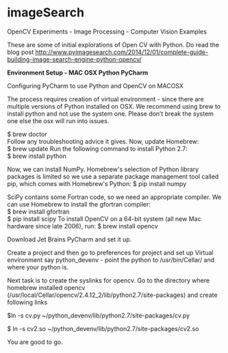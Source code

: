 # imageSearch
OpenCV Experiments - Image Processing - Computer Vision Examples

These are some of initial explorations of Open CV with Python.
Do read the blog post http://www.pyimagesearch.com/2014/12/01/complete-guide-building-image-search-engine-python-opencv/

<b>Environment Setup - MAC OSX Python PyCharm</b>

Configuring PyCharm to use Python and OpenCV on  MACOSX

The process requires creation of virtual environment - since there are multiple versions of Python installed on OSX. We recommend using brew to install python and not use the system one. Please don’t break the system one else the osx will run into issues.
							
$ brew doctor	
Follow any troubleshooting advice it gives.	 							Now, update Homebrew:							
$ brew update
Run the following command to install Python 2.7:					
$ brew install python
			
Now, we can install NumPy. Homebrew's selection of Python library packages is limited so we use a separate package management tool called pip, which comes with Homebrew's Python:
 $ pip install numpy
	
SciPy contains some Fortran code, so we need an appropriate compiler. We can use Homebrew to install the gfortran compiler:							
$ brew install gfortran									
$ pip install scipy
To install OpenCV on a 64-bit system (all new Mac hardware since late 2006), run:
 $ brew install opencv

Download Jet Brains PyCharm and set it up.

Create a project and then go to preferences for project and set up Virtual environment say python_devenv - point the python to /usr/bin/Cellar/ and where your python is. 

Next task is to create the syslinks for opencv. Go to the directory where homebrew installed opencv (/usr/local/Cellar/opencv/2.4.12_2/lib/python2.7/site-packages) and create following links

$ln -s cv.py ~/python_devenv/lib/python2.7/site-packages/cv.py

$ ln -s cv2.so ~/python_devenv/lib/python2.7/site-packages/cv2.so

You are good to go.




